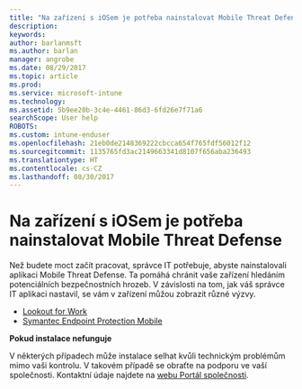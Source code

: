 ```yaml
---
title: "Na zařízení s iOSem je potřeba nainstalovat Mobile Threat Defense | Dokumentace Microsoftu"
description: 
keywords: 
author: barlanmsft
ms.author: barlan
manager: angrobe
ms.date: 08/29/2017
ms.topic: article
ms.prod: 
ms.service: microsoft-intune
ms.technology: 
ms.assetid: 5b9ee20b-3c4e-4461-86d3-6fd26e7f71a6
searchScope: User help
ROBOTS: 
ms.custom: intune-enduser
ms.openlocfilehash: 21eb0de2148369222cbcca654f765fdf56012f12
ms.sourcegitcommit: 1135765fd3ac2149663341d8107f656aba236493
ms.translationtype: HT
ms.contentlocale: cs-CZ
ms.lasthandoff: 08/30/2017
---
```

# <a name="you-need-to-install-mobile-threat-defense-on-your-ios-device"></a>Na zařízení s iOSem je potřeba nainstalovat Mobile Threat Defense

Než budete moct začít pracovat, správce IT potřebuje, abyste nainstalovali aplikaci Mobile Threat Defense. Ta pomáhá chránit vaše zařízení hledáním potenciálních bezpečnostních hrozeb. V závislosti na tom, jak váš správce IT aplikaci nastavil, se vám v zařízení můžou zobrazit různé výzvy.

* [Lookout for Work](you-are-prompted-to-install-lookout-for-work-ios.md)
* [Symantec Endpoint Protection Mobile](you-are-prompted-to-install-skycure-ios.md)

**Pokud instalace nefunguje**

V některých případech může instalace selhat kvůli technickým problémům mimo vaši kontrolu. V takovém případě se obraťte na podporu ve vaší společnosti. Kontaktní údaje najdete na [webu Portál společnosti](http://portal.manage.microsoft.com).

